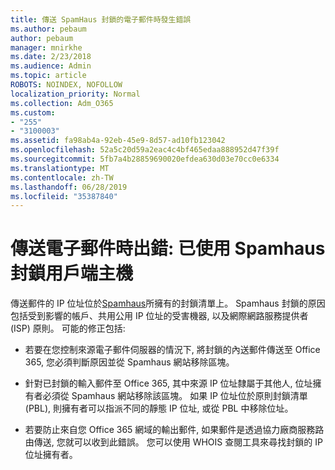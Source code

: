 ```yaml
---
title: 傳送 SpamHaus 封鎖的電子郵件時發生錯誤
ms.author: pebaum
author: pebaum
manager: mnirkhe
ms.date: 2/23/2018
ms.audience: Admin
ms.topic: article
ROBOTS: NOINDEX, NOFOLLOW
localization_priority: Normal
ms.collection: Adm_O365
ms.custom:
- "255"
- "3100003"
ms.assetid: fa98ab4a-92eb-45e9-8d57-ad10fb123042
ms.openlocfilehash: 52a5c20d59a2eac4c4bf465edaa888952d47f39f
ms.sourcegitcommit: 5fb7a4b28859690020efdea630d03e70cc0e6334
ms.translationtype: MT
ms.contentlocale: zh-TW
ms.lasthandoff: 06/28/2019
ms.locfileid: "35387840"
---
```

# <a name="error-sending-email-client-host-blocked-using-spamhaus"></a>傳送電子郵件時出錯: 已使用 Spamhaus 封鎖用戶端主機

傳送郵件的 IP 位址位於[Spamhaus](https://go.microsoft.com/fwlink/p/?linkid=123245)所擁有的封鎖清單上。 Spamhaus 封鎖的原因包括受到影響的帳戶、共用公用 IP 位址的受害機器, 以及網際網路服務提供者 (ISP) 原則。 可能的修正包括:
  
- 若要在您控制來源電子郵件伺服器的情況下, 將封鎖的內送郵件傳送至 Office 365, 您必須判斷原因並從 Spamhaus 網站移除區塊。

- 針對已封鎖的輸入郵件至 Office 365, 其中來源 IP 位址隸屬于其他人, 位址擁有者必須從 Spamhaus 網站移除該區塊。 如果 IP 位址位於原則封鎖清單 (PBL), 則擁有者可以指派不同的靜態 IP 位址, 或從 PBL 中移除位址。

- 若要防止來自您 Office 365 網域的輸出郵件, 如果郵件是透過協力廠商服務路由傳送, 您就可以收到此錯誤。 您可以使用 WHOIS 查閱工具來尋找封鎖的 IP 位址擁有者。
